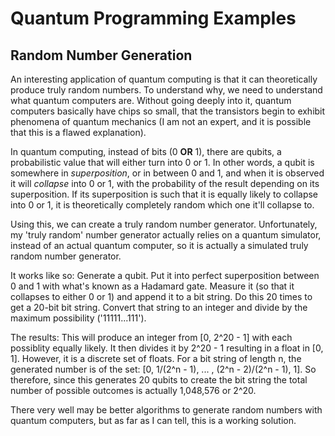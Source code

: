 # Quantum Programming Examples

## Random Number Generation
An interesting application of quantum computing is that it can theoretically produce truly random numbers. To understand why,
we need to understand what quantum computers are. Without going deeply into it, quantum computers basically have chips so
small, that the transistors begin to exhibit phenomena of quantum mechanics (I am not an expert, and it is possible that this
is a flawed explanation).

In quantum computing, instead of bits (0 **OR** 1), there are qubits, a probabilistic value that will either turn into 0
or 1. In other words, a qubit is somewhere in *superposition*, or in between 0 and 1, and when it is observed it will 
*collapse* into 0 or 1, with the probability of the result depending on its superposition. If its superposition is such
that it is equally likely to collapse into 0 or 1, it is theoretically completely random which one it'll collapse to. 

Using this, we can create a truly random number generator. Unfortunately, my 'truly random' number generator actually relies
on a quantum simulator, instead of an actual quantum computer, so it is actually a simulated truly random number generator.

It works like so:
  Generate a qubit. Put it into perfect superposition between 0 and 1 with what's known as a Hadamard gate. Measure it
  (so that it collapses to either 0 or 1) and append it to a bit string. Do this 20 times to get a 20-bit bit string.
  Convert that string to an integer and divide by the maximum possibility ('11111...111').
  
The results:
  This will produce an integer from [0, 2^20 - 1] with each possiblity equally likely. It then divides it by 2^20 - 1 resulting 
  in a float in [0, 1]. However, it is a discrete set of floats. For a bit string of length n, the generated number is of the
  set: [0, 1/(2^n - 1), ... , (2^n - 2)/(2^n - 1), 1]. So therefore, since this generates 20 qubits to create the
  bit string the total number of possible outcomes is actually 1,048,576 or 2^20.
  
There very well may be better algorithms to generate random numbers with quantum computers, but as far as I can tell, this is
a working solution.
